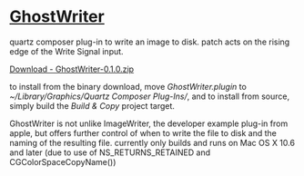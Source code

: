 [GhostWriter](http://github.com/jpld/GhostWriter/)
=============
quartz composer plug-in to write an image to disk. patch acts on the rising edge of the Write Signal input.

[Download - GhostWriter-0.1.0.zip](http://cloud.github.com/downloads/jpld/GhostWriter/GhostWriter-0.1.0.zip)

to install from the binary download, move _GhostWriter.plugin_ to _~/Library/Graphics/Quartz Composer Plug-Ins/_, and to install from source, simply build the _Build & Copy_ project target.

GhostWriter is not unlike ImageWriter, the developer example plug-in from apple, but offers further control of when to write the file to disk and the naming of the resulting file. currently only builds and runs on Mac OS X 10.6 and later (due to use of NS\_RETURNS\_RETAINED and CGColorSpaceCopyName())
